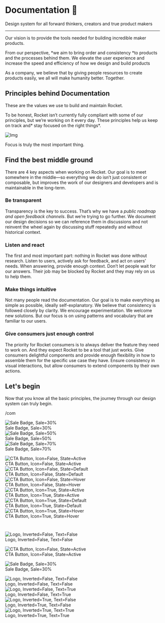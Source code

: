 
# Documentation 🚀

Design system for all forward thinkers, creators and true product makers

---

Our vision is to provide the tools needed for building incredible maker products.

From our perspective, *we aim to bring order and consistency *to products and the processes behind them. We elevate the user experience and increase the speed and efficiency of how we design and build products

As a company, we believe that by giving people resources to create products easily, we all will make humanity better. Together.

## Principles behind Documentation

These are the values we use to build and maintain Rocket.

To be honest, Rocket isn’t currently fully compliant with some of our principles, but we’re working on it every day. These principles help us keep on track and* stay focused on the right things*.

![Img](https://studio-assets.supernova.io/design-systems/14533/9289758a-6300-472a-bbc6-a57098081abf.jpeg)

Focus is truly the most important thing.

## Find the best middle ground

There are 4 key aspects when working on Rocket. Our goal is to meet somewhere in the middle—so everything we do isn’t just consistent or composable, but improves the work of our designers and developers and is maintainable in the long-term.

### Be transparent

Transparency is the key to success. That’s why we have a *public roadmap and open feedback channels*. But we’re trying to go further. We document our design decisions so we can reference them in discussions and not reinvent the wheel again by discussing stuff repeatedly and without historical context.

### Listen and react

The first and most important part: nothing in Rocket was done without research. Listen to users, actively ask for feedback, and act on users’ needs. When answering, provide enough context. Don’t let people wait for our answers. Their job may be blocked by Rocket and they may rely on us to help them.

### Make things intuitive

Not many people read the documentation. Our goal is to make everything as simple as possible, ideally self-explanatory. We believe that consistency is followed closely by clarity. We encourage experimentation. We welcome new solutions. But our focus is on using patterns and vocabulary that are familiar to our users.

### Give consumers just enough control

The priority for Rocket consumers is to always deliver the feature they need to work on. And they expect Rocket to be a tool that just works. Give consumers delightful components and provide enough flexibility in how to assemble them for the specific use case they have. Ensure consistency in visual interactions, but allow consumers to extend components by their own actions.

## Let's begin

Now that you know all the basic principles, the journey through our design system can truly begin.

/com

  
![Sale Badge, Sale=30%](https://studio-assets.supernova.io/design-systems/14533/e4e7ec1d-27c9-4ad1-a605-3fe90ce3975c.png)  
Sale Badge, Sale=30%  
![Sale Badge, Sale=50%](https://studio-assets.supernova.io/design-systems/14533/7f1e8b4a-68a9-4760-8904-b07b95fda2a9.png)  
Sale Badge, Sale=50%  
![Sale Badge, Sale=70%](https://studio-assets.supernova.io/design-systems/14533/33f29749-5cc9-4761-86a3-789b69d12012.png)  
Sale Badge, Sale=70%  


  
![CTA Button, Icon=False, State=Active](https://studio-assets.supernova.io/design-systems/14533/ca2b0eb4-4a4d-4c54-b05c-5ff47273b001.png)  
CTA Button, Icon=False, State=Active  
![CTA Button, Icon=False, State=Default](https://studio-assets.supernova.io/design-systems/14533/c97622b7-47cd-44f5-adc3-4f7c087eac84.png)  
CTA Button, Icon=False, State=Default  
![CTA Button, Icon=False, State=Hover](https://studio-assets.supernova.io/design-systems/14533/38667183-d71c-4b61-8a64-3f90cb12039d.png)  
CTA Button, Icon=False, State=Hover  
![CTA Button, Icon=True, State=Active](https://studio-assets.supernova.io/design-systems/14533/04257975-6c58-4189-84af-d41a33ab6619.png)  
CTA Button, Icon=True, State=Active  
![CTA Button, Icon=True, State=Default](https://studio-assets.supernova.io/design-systems/14533/097dd185-0fad-44ed-a180-b0b6a22b78a2.png)  
CTA Button, Icon=True, State=Default  
![CTA Button, Icon=True, State=Hover](https://studio-assets.supernova.io/design-systems/14533/0bc60184-798b-47a0-b6ea-2853e989e62a.png)  
CTA Button, Icon=True, State=Hover  


```javascript  
  
```

  
![Logo, Inverted=False, Text=False](https://studio-assets.supernova.io/design-systems/14533/89f38f55-30ec-43ad-9113-bf68521d250c.png)  
Logo, Inverted=False, Text=False  


  
  


  
![CTA Button, Icon=False, State=Active](https://studio-assets.supernova.io/design-systems/14533/ca2b0eb4-4a4d-4c54-b05c-5ff47273b001.png)  
CTA Button, Icon=False, State=Active  


  
![Sale Badge, Sale=30%](https://studio-assets.supernova.io/design-systems/14533/e4e7ec1d-27c9-4ad1-a605-3fe90ce3975c.png)  
Sale Badge, Sale=30%  


  
![Logo, Inverted=False, Text=False](https://studio-assets.supernova.io/design-systems/14533/89f38f55-30ec-43ad-9113-bf68521d250c.png)  
Logo, Inverted=False, Text=False  
![Logo, Inverted=False, Text=True](https://studio-assets.supernova.io/design-systems/14533/b20cbdaf-ef3f-4fed-a239-c35f744dbed1.png)  
Logo, Inverted=False, Text=True  
![Logo, Inverted=True, Text=False](https://studio-assets.supernova.io/design-systems/14533/bc587085-2a22-494d-bdf0-1d93250f36ec.png)  
Logo, Inverted=True, Text=False  
![Logo, Inverted=True, Text=True](https://studio-assets.supernova.io/design-systems/14533/5c6c4378-dc2e-41c9-bcfe-3ce61fc28890.png)  
Logo, Inverted=True, Text=True  
